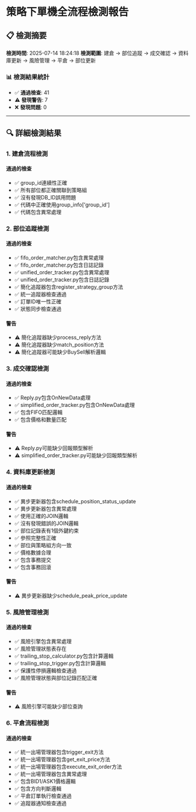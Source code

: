 # 策略下單機全流程檢測報告

## 📋 檢測摘要

**檢測時間**: 2025-07-14 18:24:18
**檢測範圍**: 建倉 → 部位追蹤 → 成交確認 → 資料庫更新 → 風險管理 → 平倉 → 部位更新

### 📊 檢測結果統計

- ✅ **通過檢查**: 41
- ⚠️ **發現警告**: 7
- ❌ **發現問題**: 0

---

## 🔍 詳細檢測結果

### 1. 建倉流程檢測

#### 通過的檢查
- ✅ group_id連續性正確
- ✅ 所有部位都正確關聯到策略組
- ✅ 沒有發現DB_ID誤用問題
- ✅ 代碼中正確使用group_info['group_id']
- ✅ 代碼包含異常處理

### 2. 部位追蹤檢測

#### 通過的檢查
- ✅ fifo_order_matcher.py包含異常處理
- ✅ fifo_order_matcher.py包含日誌記錄
- ✅ unified_order_tracker.py包含異常處理
- ✅ unified_order_tracker.py包含日誌記錄
- ✅ 簡化追蹤器包含register_strategy_group方法
- ✅ 統一追蹤器檢查通過
- ✅ 訂單ID唯一性正確
- ✅ 狀態同步檢查通過

#### 警告
- ⚠️ 簡化追蹤器缺少process_reply方法
- ⚠️ 簡化追蹤器缺少match_position方法
- ⚠️ 簡化追蹤器可能缺少BuySell解析邏輯

### 3. 成交確認檢測

#### 通過的檢查
- ✅ Reply.py包含OnNewData處理
- ✅ simplified_order_tracker.py包含OnNewData處理
- ✅ 包含FIFO匹配邏輯
- ✅ 包含價格和數量匹配

#### 警告
- ⚠️ Reply.py可能缺少回報類型解析
- ⚠️ simplified_order_tracker.py可能缺少回報類型解析

### 4. 資料庫更新檢測

#### 通過的檢查
- ✅ 異步更新器包含schedule_position_status_update
- ✅ 異步更新器包含異常處理
- ✅ 使用正確的JOIN邏輯
- ✅ 沒有發現錯誤的JOIN邏輯
- ✅ 部位記錄表有1個外鍵約束
- ✅ 參照完整性正確
- ✅ 部位與策略組方向一致
- ✅ 價格數據合理
- ✅ 包含事務提交
- ✅ 包含事務回滾

#### 警告
- ⚠️ 異步更新器缺少schedule_peak_price_update

### 5. 風險管理檢測

#### 通過的檢查
- ✅ 風險引擎包含異常處理
- ✅ 風險管理狀態表存在
- ✅ trailing_stop_calculator.py包含計算邏輯
- ✅ trailing_stop_trigger.py包含計算邏輯
- ✅ 保護性停損邏輯檢查通過
- ✅ 風險管理狀態與部位記錄匹配正確

#### 警告
- ⚠️ 風險引擎可能缺少部位查詢

### 6. 平倉流程檢測

#### 通過的檢查
- ✅ 統一出場管理器包含trigger_exit方法
- ✅ 統一出場管理器包含get_exit_price方法
- ✅ 統一出場管理器包含execute_exit_order方法
- ✅ 統一出場管理器包含異常處理
- ✅ 包含BID1/ASK1價格邏輯
- ✅ 包含方向判斷邏輯
- ✅ 平倉訂單執行檢查通過
- ✅ 追蹤器通知檢查通過
